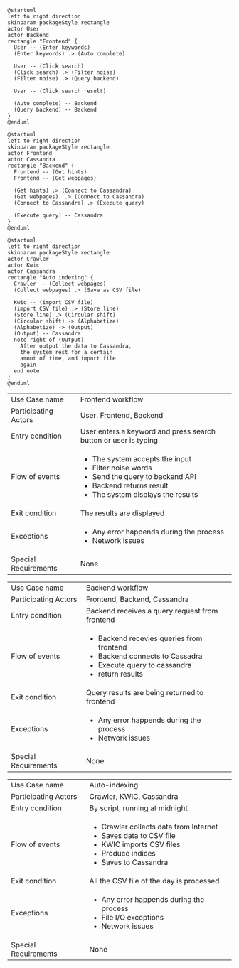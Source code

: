 ```plantuml
@startuml
left to right direction
skinparam packageStyle rectangle
actor User
actor Backend
rectangle "Frontend" {
  User -- (Enter keywords)
  (Enter keywords) .> (Auto complete)
    
  User -- (Click search)
  (Click search) .> (Filter noise)
  (Filter noise) .> (Query backend)

  User -- (Click search result)

  (Auto complete) -- Backend
  (Query backend) -- Backend
}
@enduml
```


```plantuml
@startuml
left to right direction
skinparam packageStyle rectangle
actor Frontend
actor Cassandra
rectangle "Backend" {
  Frontend -- (Get hints)
  Frontend -- (Get webpages)

  (Get hints) .> (Connect to Cassandra)
  (Get webpages)  .> (Connect to Cassandra)
  (Connect to Cassandra) .> (Execute query)

  (Execute query) -- Cassandra
}
@enduml
```


```plantuml
@startuml
left to right direction
skinparam packageStyle rectangle
actor Crawler
actor Kwic
actor Cassandra
rectangle "Auto indexing" {
  Crawler -- (Collect webpages)
  (Collect webpages) .> (Save as CSV file)

  Kwic -- (import CSV file)
  (import CSV file) .> (Store line)
  (Store line) .> (Circular shift)
  (Circular shift) -> (Alphabetize)
  (Alphabetize) -> (Output)
  (Output) -- Cassandra
  note right of (Output)
    After output the data to Cassandra,
    the system rest for a certain
    amout of time, and import file
    again
  end note
}
@enduml
```   

|   |   |
|---|---|
|Use Case name   |Frontend workflow   |
|Participating Actors   |User, Frontend, Backend   |
|Entry condition   |User enters a keyword and press search button or user is typing   |
|Flow of events   |<ul><li>The system accepts the input</li><li>Filter noise words</li><li>Send the query to backend API</li><li>Backend returns result</li><li>The system displays the results</li></ul>   |
|Exit condition   |The results are displayed   |
|Exceptions   |<ul><li>Any error happends during the process</li><li>Network issues</li>  |
|Special Requirements   |None   |


|   |   |
|---|---|
|Use Case name   |Backend workflow   |
|Participating Actors   |Frontend, Backend, Cassandra   |
|Entry condition   |Backend receives a query request from frontend   |
|Flow of events   |<ul><li>Backend recevies queries from frontend</li><li>Backend connects to Cassadra</li><li>Execute query to cassandra</li><li>return results</li></ul>   |
|Exit condition   |Query results are being returned to frontend   |
|Exceptions   |<ul><li>Any error happends during the process</li><li>Network issues</li>  |
|Special Requirements   |None   |

|   |   |
|---|---|
|Use Case name   |Auto-indexing   |
|Participating Actors   |Crawler, KWIC, Cassandra   |
|Entry condition   |By script, running at midnight   |
|Flow of events   |<ul><li>Crawler collects data from Internet</li><li>Saves data to CSV file</li><li>KWIC imports CSV files</li><li>Produce indices</li><li>Saves to Cassandra</li></ul>   |
|Exit condition   |All the CSV file of the day is processed   |
|Exceptions   |<ul><li>Any error happends during the process</li><li>File I/O exceptions</li><li>Network issues</li>  |
|Special Requirements   |None   |